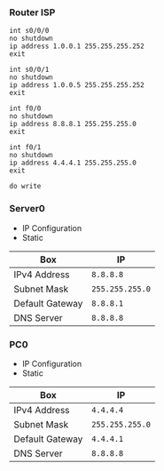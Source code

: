 ### Router ISP
```
int s0/0/0
no shutdown
ip address 1.0.0.1 255.255.255.252
exit
```
```
int s0/0/1
no shutdown
ip address 1.0.0.5 255.255.255.252
exit
```
```
int f0/0
no shutdown
ip address 8.8.8.1 255.255.255.0
exit
```
```
int f0/1
no shutdown
ip address 4.4.4.1 255.255.255.0
exit
```
```
do write
```

### Server0
* IP Configuration
* Static

| Box  | IP |
| ------------- | ------------- |
| IPv4 Address | `8.8.8.8` |
| Subnet Mask | `255.255.255.0` |
| Default Gateway | `8.8.8.1` |
| DNS Server | `8.8.8.8` |

### PC0
* IP Configuration
* Static

| Box  | IP |
| ------------- | ------------- |
| IPv4 Address | `4.4.4.4` |
| Subnet Mask | `255.255.255.0` |
| Default Gateway | `4.4.4.1` |
| DNS Server | `8.8.8.8` |
